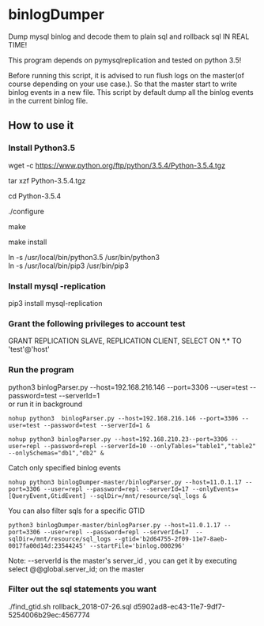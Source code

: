 # binlogDumper
Dump mysql binlog and decode them to plain sql and rollback sql IN REAL TIME!

This program depends on pymysqlreplication and tested on python 3.5!

Before running this script, it is advised to run flush logs on the master(of course depending on your use case.). So that the master start to write binlog events in a new file. This script by default dump all the binlog events in the current binlog file.

## How to use it

### Install Python3.5

wget -c https://www.python.org/ftp/python/3.5.4/Python-3.5.4.tgz

tar xzf Python-3.5.4.tgz

cd Python-3.5.4

./configure

make

make install

ln -s /usr/local/bin/python3.5 /usr/bin/python3 <br>
ln -s /usr/local/bin/pip3 /usr/bin/pip3
### Install mysql -replication
pip3 install mysql-replication
### Grant the following privileges to account test
GRANT REPLICATION SLAVE, REPLICATION CLIENT, SELECT ON \*.\* TO 'test'@'host'
### Run the program

python3  binlogParser.py --host=192.168.216.146 --port=3306 --user=test --password=test --serverId=1 <br>
or run it in background <br>
```
nohup python3  binlogParser.py --host=192.168.216.146 --port=3306 --user=test --password=test --serverId=1 &  

nohup python3 binlogParser.py --host=192.168.210.23--port=3306 --user=repl --password=repl --serverId=10 --onlyTables="table1","table2" --onlySchemas="db1","db2" &
```
Catch only specified binlog events
```
nohup python3 binlogDumper-master/binlogParser.py --host=11.0.1.17 --port=3306 --user=repl --password=repl --serverId=17 --onlyEvents=[QueryEvent,GtidEvent] --sqlDir=/mnt/resource/sql_logs &
```
You can also filter sqls for a specific GTID
```
python3 binlogDumper-master/binlogParser.py --host=11.0.1.17 --port=3306 --user=repl --password=repl --serverId=17  --sqlDir=/mnt/resource/sql_logs --gtid='b2d64755-2f09-11e7-8aeb-0017fa00d14d:23544245' --startFile='binlog.000296'
```

Note: --serverId is the master's server_id , you can get it by executing select @@global.server_id; on the master

### Filter out the sql statements you want  
./find_gtid.sh rollback_2018-07-26.sql d5902ad8-ec43-11e7-9df7-5254006b29ec:4567774
